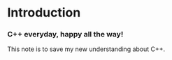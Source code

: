 # Introduction



### C++ everyday, happy all the way!







This note is to save my new understanding about C++.



